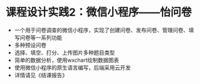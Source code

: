 # 课程设计实践2：微信小程序——怡问卷

- 一个用于问卷调查的微信小程序，实现了创建问卷、发布问卷、管理问卷、填写问卷等一系列功能
- 多种预设问卷
- 选择、填空、打分、上传图片多种题目类型
- 简单的数据分析，使用wxchart绘制数据图表
- 使用微信小程序的原生语言编写，后端采用云开发
- 详情请见《结课报告》
